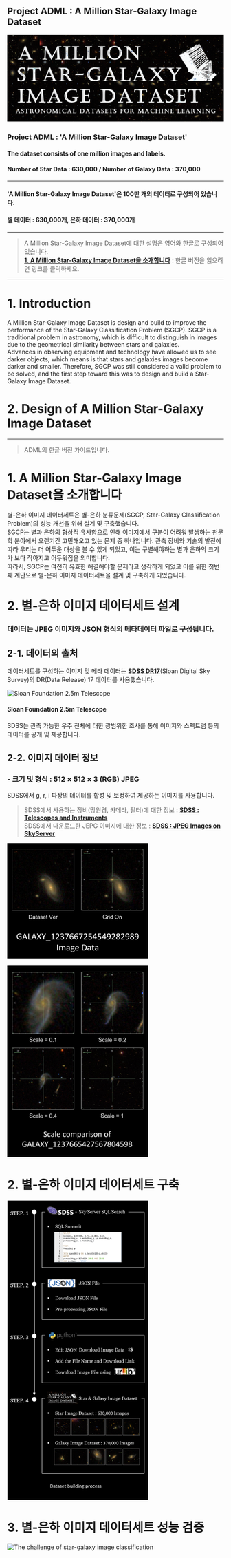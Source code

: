 Project ADML : A Million Star-Galaxy Image Dataset
---------------------------------------------------------

![A Million Star-Galaxy Image Dataset](https://raw.githubusercontent.com/PlutoMingyu/A-Million-Star-Galaxy-Image-Dataset/master/0.%20for%20GuideBook/A%20Million%20Star-Galaxy%20Dataset%20Logo_Dark.png)

### Project ADML : 'A Million Star-Galaxy Image Dataset'   
#### The dataset consists of one million images and labels.
#### Number of Star Data : 630,000 / Number of Galaxy Data : 370,000   

--------------------------------------------------------------------------------   

#### 'A Million Star-Galaxy Image Dataset'은 100만 개의 데이터로 구성되어 있습니다.
#### 별 데이터 : 630,000개, 은하 데이터 : 370,000개   

--------------------------------------------------------------------------------

> A Million Star-Galaxy Image Dataset에 대한 설명은 영어와 한글로 구성되어 있습니다.   
> [**1. A Million Star-Galaxy Image Dataset을 소개합니다**](https://github.com/PlutoMingyu/A-Million-Star-Galaxy-Image-Dataset#1-a-million-star-galaxy-image-dataset%EC%9D%84-%EC%86%8C%EA%B0%9C%ED%95%A9%EB%8B%88%EB%8B%A4) : 한글 버전을 읽으려면 링크를 클릭하세요.   

--------------------------------------------------------------------------------

# 1. Introduction
A Million Star-Galaxy Image Dataset is design and build to improve the performance of the Star-Galaxy Classification Problem (SGCP).
SGCP is a traditional problem in astronomy, which is difficult to distinguish in images due to the geometrical similarity between stars and galaxies.   
Advances in observing equipment and technology have allowed us to see darker objects, which means is that stars and galaxies images become darker and smaller.
Therefore, SGCP was still considered a valid problem to be solved, and the first step toward this was to design and build a Star-Galaxy Image Dataset.   

# 2. Design of A Million Star-Galaxy Image Dataset   


--------------------------------------------------------------------------------

> ADML의 한글 버전 가이드입니다.
# 1. A Million Star-Galaxy Image Dataset을 소개합니다
별-은하 이미지 데이터세트은 별-은하 분류문제(SGCP, Star-Galaxy Classification Problem)의 성능 개선을 위해 설계 및 구축했습니다.   
SGCP는 별과 은하의 형상적 유사함으로 인해 이미지에서 구분이 어려워 발생하는 천문학 분야에서 오랜기간 고민해오고 있는 문제 중 하나입니다. 관측 장비와 기술의 발전에 따라 우리는 더 어두운 대상을 볼 수 있게 되었고, 이는 구별해야하는 별과 은하의 크기가 보다 작아지고 어두워짐을 의미합니다.   
따라서, SGCP는 여전히 유효한 해결해야할 문제라고 생각하게 되었고 이를 위한 첫번째 계단으로 별-은하 이미지 데이터세트을 설계 및 구축하게 되었습니다.   

# 2. 별-은하 이미지 데이터세트 설계   
### 데이터는 JPEG 이미지와 JSON 형식의 메타데이터 파일로 구성됩니다.
## 2-1. 데이터의 출처   
데이터세트를 구성하는 이미지 및 메타 데이터는 [**SDSS DR17**](https://www.sdss.org/)(Sloan Digital Sky Survey)의 DR(Data Release) 17 데이터를 사용했습니다.   

<img src="https://www.sdss.org/wp-content/uploads/2014/11/SDSS_telescope_new.jpg" width="65%" height="65%" title="%(비율) 크기 설정" alt="Sloan Foundation 2.5m Telescope"></img>   

#### Sloan Foundation 2.5m Telescope

SDSS는 관측 가능한 우주 전체에 대한 광범위한 조사를 통해 이미지와 스펙트럼 등의 데이터를 공개 및 제공합니다.   

## 2-2. 이미지 데이터 정보
### - 크기 및 형식 : 512 × 512 × 3 (RGB) JPEG   
SDSS에서 g, r, i 파장의 데이터를 합성 및 보정하여 제공하는 이미지를 사용합니다.   

> SDSS에서 사용하는 장비(망원경, 카메라, 필터)에 대한 정보 : [**SDSS : Telescopes and Instruments**](https://www.sdss.org/instruments)   
> SDSS에서 다운로드한 JEPG 이미지에 대한 정보 : [**SDSS : JPEG Images on SkyServer**](https://www.sdss.org/dr17/imaging/jpg-images-on-skyserver/)   

<img src="https://github.com/PlutoMingyu/A-Million-Star-Galaxy-Image-Dataset/blob/master/0.%20for%20GuideBook/GALAXY_1237667254549282989%20Image%20Data.png" width="65%" height="65%" title="%(비율) 크기 설정" alt="GALAXY_1237667254549282989 Image Data"></img>

<img src="https://github.com/PlutoMingyu/A-Million-Star-Galaxy-Image-Dataset/blob/master/0.%20for%20GuideBook/Scale%20comparison%20of%20GALAXY_1237665427567804598%20image%20data.png" width="65%" height="65%" title="%(비율) 크기 설정" alt="Scale comparison of GALAXY_1237665427567804598"></img>   


# 2. 별-은하 이미지 데이터세트 구축   

<img src="https://github.com/PlutoMingyu/A-Million-Star-Galaxy-Image-Dataset/blob/master/0.%20for%20GuideBook/Dataset%20building%20process.png" width="65%" height="65%" title="%(비율) 크기 설정" alt="Dataset building process"></img>   


# 3. 별-은하 이미지 데이터세트 성능 검증   

<img src="https://github.com/PlutoMingyu/A-Million-Star-Galaxy-Image-Dataset/blob/master/0.%20for%20GuideBook/The%20challenge%20of%20star-galaxy%20image%20classification.png" width="65%" height="65%" title="The challenge of star-galaxy image classification" alt="The challenge of star-galaxy image classification"></img>